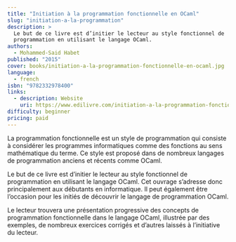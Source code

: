 ```yaml
---
title: "Initiation à la programmation fonctionnelle en OCaml"
slug: "initiation-a-la-programmation"
description: >
  Le but de ce livre est d’initier le lecteur au style fonctionnel de
  programmation en utilisant le langage OCaml.
authors:
  - Mohammed-Said Habet
published: "2015"
cover: books/initiation-a-la-programmation-fonctionnelle-en-ocaml.jpg
language:
  - french
isbn: "9782332978400"
links:
  - description: Website
    uri: https://www.edilivre.com/initiation-a-la-programmation-fonctionnelle-en-ocaml-mohammed-said-habet.html
difficulty: beginner
pricing: paid
---
```


La programmation fonctionnelle est un style de programmation qui
consiste à considérer les programmes informatiques comme des fonctions
au sens mathématique du terme. Ce style est proposé dans de nombreux
langages de programmation anciens et récents comme OCaml.

Le but de ce livre est d’initier le lecteur au style fonctionnel de
programmation en utilisant le langage OCaml. Cet ouvrage s’adresse
donc principalement aux débutants en informatique. Il peut également
être l’occasion pour les initiés de découvrir le langage de
programmation OCaml.

Le lecteur trouvera une présentation progressive des concepts de
programmation fonctionnelle dans le langage OCaml, illustrée par des
exemples, de nombreux exercices corrigés et d’autres laissés à
l’initiative du lecteur.
